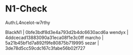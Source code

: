 # N1-Check

Auth:L4ncelot-w7rthy

BlackN1 | 0bfe3bdf8d3e4a793d2b4dc6630acd6a
wendyx | 4ddcecad13883090a31eca08f1e3c0ff
marcho | 5a21b45bf1d7a892f9fe80875b719995
sezar | 3de78d5cc59cdc167c3fabe56b02f727
